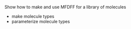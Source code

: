 Show how to make and use MFDFF for a library of molecules

- make molecule types
- parameterize molecule types